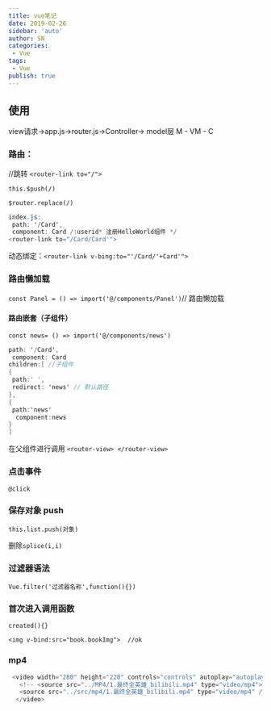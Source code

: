 ```yaml
---
title: vue笔记
date: 2019-02-26
sidebar: 'auto'
author: SN
categories: 
 - Vue
tags:
 - Vue
publish: true
---
```


## 使用

view请求->app.js->router.js->Controller-> model层
M - VM - C

### 路由：

//跳转
`<router-link to="/">`

`this.$push(/)`

`$router.replace(/)`



```csharp
index.js:
 path: '/Card',
 component: Card /:userid* 注册HelloWorld组件 */
<router-link to="/Card/Card'">
```

动态绑定：`<router-link v-bing:to="'/Card/'+Card'">`



### 路由懒加载

`const Panel = () => import('@/components/Panel')`// 路由懒加载



#### 路由嵌套（子组件）

`const news= () => import('@/components/news')`

```csharp
path: '/Card',
 component: Card
children:[ //子组件
{
 path:' ',
 redirect: 'news' // 默认路径
},
{
 path:'news'
  component:news
}
]
```

在父组件进行调用 `<router-view> </router-view>`





### 点击事件

`@click`



### 保存对象 push

`this.list.push(对象)`



删除`splice(i,i)`



### 过滤器语法

`Vue.filter('过滤器名称',function(){})`



### 首次进入调用函数

`created(){}`

`<img v-bind:src="book.bookImg">  //ok`







 ### mp4

```csharp
 <video width="280" height="220" controls="controls" autoplay="autoplay">
   <!-- <source src="../MP4/1.最终全英雄_bilibili.mp4" type="video/mp4"> -->
   <source src="../src/mp4/1.最终全英雄_bilibili.mp4" type="video/mp4" />
  </video>
```